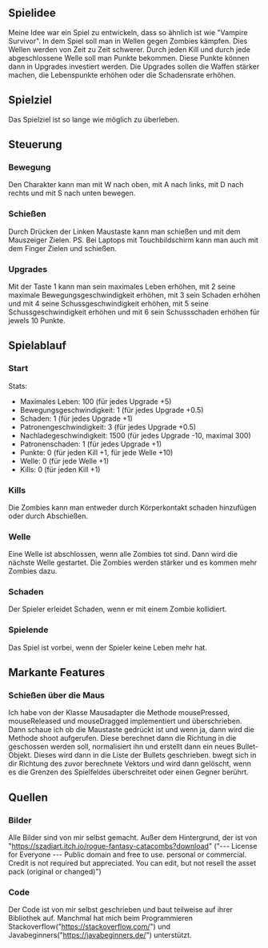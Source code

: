 ## Spielidee
Meine Idee war ein Spiel zu entwickeln, dass so ähnlich ist wie "Vampire Survivor". In dem Spiel soll man in Wellen gegen Zombies kämpfen. Dies Wellen werden von Zeit zu Zeit schwerer. Durch jeden Kill und durch jede abgeschlossene Welle soll man Punkte bekommen. Diese Punkte können dann in Upgrades investiert werden. Die Upgrades sollen die Waffen stärker machen, die Lebenspunkte erhöhen oder die Schadensrate erhöhen.
## Spielziel
Das Spielziel ist so lange wie möglich zu überleben.
## Steuerung
### Bewegung
Den Charakter kann man mit W nach oben, mit A nach links, mit D nach rechts und mit S nach unten bewegen. 
### Schießen
Durch Drücken der Linken Maustaste kann man schießen und mit dem Mauszeiger Zielen. PS. Bei Laptops mit Touchbildschirm kann man auch mit dem Finger Zielen und schießen. 
### Upgrades
Mit der Taste 1 kann man sein maximales Leben erhöhen, mit 2 seine maximale Bewegungsgeschwindigkeit erhöhen, mit 3 sein Schaden erhöhen und mit 4 seine Schussgeschwindigkeit erhöhen, mit 5 seine Schussgeschwindigkeit erhöhen und mit 6 sein Schussschaden erhöhen für jewels 10 Punkte.
## Spielablauf
### Start
Stats:
- Maximales Leben: 100 (für jedes Upgrade +5)
- Bewegungsgeschwindigkeit: 1 (für jedes Upgrade +0.5)
- Schaden: 1 (für jedes Upgrade +1)
- Patronengeschwindigkeit: 3 (für jedes Upgrade +0.5)
- Nachladegeschwindigkeit: 1500 (für jedes Upgrade -10, maximal 300)
- Patronenschaden: 1 (für jedes Upgrade +1)
- Punkte: 0 (für jeden Kill +1, für jede Welle +10)
- Welle: 0 (für jede Welle +1)
- Kills: 0 (für jeden Kill +1)
### Kills
Die Zombies kann man entweder durch Körperkontakt schaden hinzufügen oder durch Abschießen.
### Welle
Eine Welle ist abschlossen, wenn alle Zombies tot sind. Dann wird die nächste Welle gestartet. Die Zombies werden stärker und es kommen mehr Zombies dazu.
### Schaden
Der Spieler erleidet Schaden, wenn er mit einem Zombie kollidiert.
### Spielende
Das Spiel ist vorbei, wenn der Spieler keine Leben mehr hat.
## Markante Features
### Schießen über die Maus
Ich habe von der Klasse Mausadapter die Methode mousePressed, mouseReleased und mouseDragged implementiert und überschrieben. Dann schaue ich ob die Maustaste gedrückt ist und wenn ja, dann wird die Methode shoot aufgerufen. Diese berechnet dann die Richtung in die geschossen werden soll, normalisiert ihn und erstellt dann ein neues Bullet-Objekt. Dieses wird dann in die Liste der Bullets geschrieben. bwegt sich in dir Richtung des zuvor berechnete Vektors und wird dann gelöscht, wenn es die Grenzen des Spielfeldes überschreitet oder einen Gegner berührt.
## Quellen
### Bilder
Alle Bilder sind von mir selbst gemacht.
Außer dem Hintergrund, der ist von "https://szadiart.itch.io/rogue-fantasy-catacombs?download" ("--- License for Everyone ---
Public domain and free to use. personal or commercial. Credit is not required but appreciated. You can edit, but not resell the asset pack (original or changed)")
### Code
Der Code ist von mir selbst geschrieben und baut teilweise auf ihrer Bibliothek auf. Manchmal hat mich beim Programmieren Stackoverflow("https://stackoverflow.com/") und Javabeginners("https://javabeginners.de/") unterstützt.